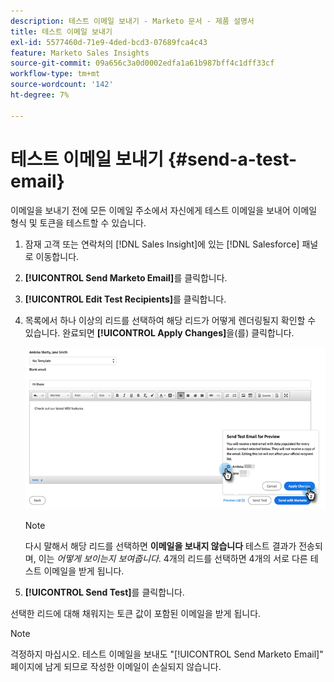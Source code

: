 ```yaml
---
description: 테스트 이메일 보내기 - Marketo 문서 - 제품 설명서
title: 테스트 이메일 보내기
exl-id: 5577460d-71e9-4ded-bcd3-07689fca4c43
feature: Marketo Sales Insights
source-git-commit: 09a656c3a0d0002edfa1a61b987bff4c1dff33cf
workflow-type: tm+mt
source-wordcount: '142'
ht-degree: 7%

---
```


# 테스트 이메일 보내기 {#send-a-test-email}

이메일을 보내기 전에 모든 이메일 주소에서 자신에게 테스트 이메일을 보내어 이메일 형식 및 토큰을 테스트할 수 있습니다.

1. 잠재 고객 또는 연락처의 [!DNL Sales Insight]에 있는 [!DNL Salesforce] 패널로 이동합니다.

1. **[!UICONTROL Send Marketo Email]**&#x200B;를 클릭합니다.

1. **[!UICONTROL Edit Test Recipients]**&#x200B;를 클릭합니다.

1. 목록에서 하나 이상의 리드를 선택하여 해당 리드가 어떻게 렌더링될지 확인할 수 있습니다. 완료되면 **[!UICONTROL Apply Changes]**&#x200B;을(를) 클릭합니다.

   ![](assets/send-a-test-email-1.png)

   >[!NOTE]
   >
   >다시 말해서 해당 리드를 선택하면 **이메일을 보내지 않습니다** 테스트 결과가 전송되며, 이는 _어떻게 보이는지 보여줍니다_. 4개의 리드를 선택하면 4개의 서로 다른 테스트 이메일을 받게 됩니다.

1. **[!UICONTROL Send Test]**&#x200B;를 클릭합니다.

선택한 리드에 대해 채워지는 토큰 값이 포함된 이메일을 받게 됩니다.

>[!NOTE]
>
>걱정하지 마십시오. 테스트 이메일을 보내도 &quot;[!UICONTROL Send Marketo Email]&quot; 페이지에 남게 되므로 작성한 이메일이 손실되지 않습니다.
